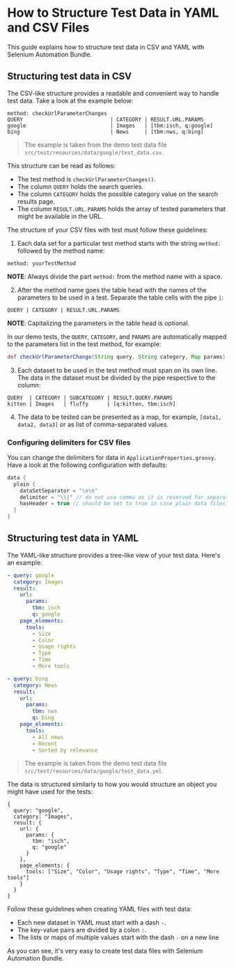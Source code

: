 # How to Structure Test Data in YAML and CSV Files

This guide explains how to structure test data in CSV and YAML with Selenium Automation Bundle.

## Structuring test data in CSV

The CSV-like structure provides a readable and convenient way to handle test data. Take a look at the example below:

```csv
method: checkUrlParameterChanges
QUERY                            | CATEGORY | RESULT.URL.PARAMS
google                           | Images   | [tbm:isch, q:google]
bing                             | News     | [tbm:nws, q:bing]
```

> The example is taken from the demo test data file `src/test/resources/data/google/test_data.csv`. 

This structure can be read as follows:

* The test method is `checkUrlParameterChanges()`.
* The column `QUERY` holds the search queries.
* The column `CATEGORY` holds the possible category value on the search results page.
* The column `RESULT.URL.PARAMS` holds the array of tested parameters that might be available in the URL.

The structure of your CSV files with test must follow these guidelines:

1. Each data set for a particular test method starts with the string `method: ` followed by the method name:

```csv
method: yourTestMethod
```

**NOTE**: Always divide the part `method:` from the method name with a space.

2. After the method name goes the table head with the names of the parameters to be used in a test. Separate the table
cells with the pipe `|`:

```csv
QUERY | CATEGORY | RESULT.URL.PARAMS
```

**NOTE**: Capitalizing the parameters in the table head is optional.

In our demo tests, the `QUERY`, `CATEGORY`, and `PARAMS` are automatically mapped to the parameters list in the test method, for example:

```groovy
def checkUrlParameterChange(String query, String category, Map params)
```

3. Each dataset to be used in the test method must span on its own line. The data in the dataset must be divided by the pipe respective to the column:

```csv
QUERY  | CATEGORY | SUBCATEGORY | RESULT.QUERY.PARAMS
kitten | Images   | fluffy      | [q:kitten, tbm:isch]
```

4. The data to be tested can be presented as a map, for example, `[data1, data2, data3]` or as list of comma-separated values.

### Configuring delimiters for CSV files
 
You can change the delimiters for data in `ApplicationProperties.groovy`. Have a look at the following configuration with defaults:

```groovy
data {
  plain {
    dataSetSeparator = "\n\n"
    delimiter = "\\|" // do not use comma as it is reserved for separating values for List and Map
    hasHeader = true // should be set to true in case plain data files contain header
  }
}
```

## Structuring test data in YAML

The YAML-like structure provides a tree-like view of your test data. Here's an example:

```yaml
- query: google
  category: Images
  result:
    url:
      params:
        tbm: isch
        q: google
    page_elements:
      tools:
        - Size
        - Color
        - Usage rights
        - Type
        - Time
        - More tools

- query: bing
  category: News
  result:
    url:
      params:
        tbm: nws
        q: bing
    page_elements:
      tools:
        - All news
        - Recent
        - Sorted by relevance
```

> The example is taken from the demo test data file `src/test/resources/data/google/test_data.yml`.

The data is structured similarly to how you would structure an object you might have used for the tests:

```
{
  query: "google",
  category: "Images",
  result: {
    url: {
      params: {
        tbm: "isch",
        q: "google"
      }
    },
    page_elements: {
      tools: ["Size", "Color", "Usage rights", "Type", "Time", "More tools"]
    }
  }
}
```

Follow these guidelines when creating YAML files with test data:

* Each new dataset in YAML must start with a dash `-`. 
* The key-value pairs are divided by a colon `:`.
* The lists or maps of multiple values start with the dash `-` on a new line

As you can see, it's very easy to create test data files with Selenium Automation Bundle.